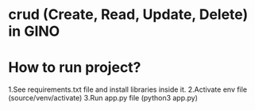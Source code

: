 # crud (Create, Read, Update, Delete) in GINO
# How to run project?
1.See requirements.txt file and install libraries inside it.
2.Activate env file (source/venv/activate)
3.Run app.py file (python3 app.py)




